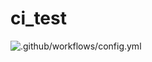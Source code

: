 # ci_test
![.github/workflows/config.yml](https://github.com/sKyrBBit/ci_test/workflows/.github/workflows/config.yml/badge.svg)
